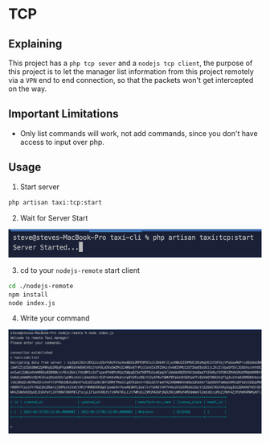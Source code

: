 # TCP

## Explaining

This project has a `php tcp sever` and a `nodejs tcp client`, the purpose of this project is to let the manager list information from this project remotely via a `VPN` end to end connection, so that the packets won't get intercepted on the way.

## Important Limitations

- Only list commands will work, not add commands, since you don't have access to input over php.

## Usage

1. Start server

```bash
php artisan taxi:tcp:start
```

2. Wait for Server Start

![](./screenshot/Screen%20Shot%201401-03-21%20at%2014.36.19.png)

3. cd to your `nodejs-remote` start client

```bash
cd ./nodejs-remote
npm install
node index.js
```

4. Write your command

![](./screenshot/Screen%20Shot%201401-03-21%20at%2014.38.24.png)
